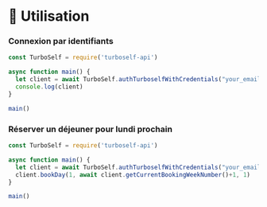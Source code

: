 # 🔧 Utilisation
### Connexion par identifiants
```javascript
const TurboSelf = require('turboself-api')

async function main() {
  let client = await TurboSelf.authTurboselfWithCredentials("your_email", "your_password")
  console.log(client)
}

main()
```
### Réserver un déjeuner pour lundi prochain
```javascript
const TurboSelf = require('turboself-api')

async function main() {
  let client = await TurboSelf.authTurboselfWithCredentials("your_email", "your_password")
  client.bookDay(1, await client.getCurrentBookingWeekNumber()+1, 1)
}

main()
```
